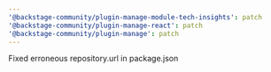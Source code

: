 ```yaml
---
'@backstage-community/plugin-manage-module-tech-insights': patch
'@backstage-community/plugin-manage-react': patch
'@backstage-community/plugin-manage': patch
---
```


Fixed erroneous repository.url in package.json

